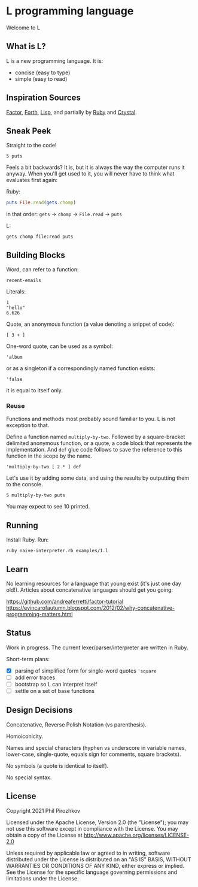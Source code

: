 # L programming language

Welcome to L

## What is L?

L is a new programming language. It is:
 - concise (easy to type)
 - simple (easy to read)

## Inspiration Sources

[Factor](https://factorcode.org/), [Forth](https://en.wikipedia.org/wiki/Forth_(programming_language)), [Lisp](https://en.wikipedia.org/wiki/Lisp_(programming_language)), and partially by [Ruby](https://www.ruby-lang.org/) and [Crystal](https://crystal-lang.org/).

## Sneak Peek

Straight to the code!

```
5 puts
```

Feels a bit backwards? It is, but it is always the way the computer runs it anyway.
When you'll get used to it, you will never have to think what evaluates first again:

Ruby:
```ruby
puts File.read(gets.chomp)
```
in that order: `gets` -> `chomp` -> `File.read` -> `puts`

L:
```
gets chomp file:read puts
```

## Building Blocks

Word, can refer to a function:
```
recent-emails
```

Literals:
```
1
"hello"
6.626
```

Quote, an anonymous function (a value denoting a snippet of code):
```
[ 3 + ]
```

One-word quote, can be used as a symbol:
```
'album
```

or as a singleton if a correspondingly named function exists:
```
'false
```
it is equal to itself only.

### Reuse

Functions and methods most probably sound familiar to you. L is not exception to that.

Define a function named `multiply-by-two`. Followed by a square-bracket delimited anonymous function, or a quote, a code block that represents the implementation. And `def` glue code follows to save the reference to this function in the scope by the name.
```
'multiply-by-two [ 2 * ] def
```

Let's use it by adding some data, and using the results by outputting them to the console.
```
5 multiply-by-two puts
```
You may expect to see 10 printed.

## Running

Install Ruby.
Run:
```
ruby naive-interpreter.rb examples/1.l
```

## Learn

No learning resources for a language that young exist (it's just one day old!).
Articles about concatenative languages should get you going:

https://github.com/andreaferretti/factor-tutorial
https://evincarofautumn.blogspot.com/2012/02/why-concatenative-programming-matters.html

## Status

Work in progress. The current lexer/parser/interpreter are written in Ruby.

Short-term plans:
 - [x] parsing of simplified form for single-word quotes `'square`
 - [ ] add error traces
 - [ ] bootstrap so L can interpret itself
 - [ ] settle on a set of base functions

## Design Decisions

Concatenative, Reverse Polish Notation (vs parenthesis).

Homoiconicity.

Names and special characters (hyphen vs underscore in variable names, lower-case, single-quote, equals sign for comments, square brackets).

No symbols (a quote is identical to itself).

No special syntax.

## License

Copyright 2021 Phil Pirozhkov

Licensed under the Apache License, Version 2.0 (the "License"); you may not use this software except in compliance with the License. You may obtain a copy of the License at http://www.apache.org/licenses/LICENSE-2.0

Unless required by applicable law or agreed to in writing, software distributed under the License is distributed on an "AS IS" BASIS, WITHOUT WARRANTIES OR CONDITIONS OF ANY KIND, either express or implied.  See the License for the specific language governing permissions and limitations under the License.

